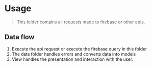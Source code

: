 # Usage

> This folder contains all requests made to firebase or other apis.

## Data flow
1. Execute the api request or execute the firebase query in this folder
2. The data folder handles errors and converts data into models
3. View handles the presentation and interaction with the user.
